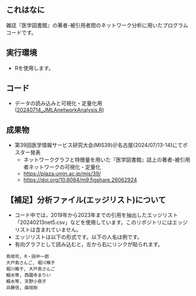 ## これはなに
雑誌『医学図書館』の著者-被引用者間のネットワーク分析に用いたプログラムコードです。

## 実行環境
- Rを使用します。

## コード
- データの読み込みと可視化・定量化用([20240714_JMLAnetworkAnalysis.R](https://github.com/hellboy84/network_IGTODY/blob/main/20240714_JMLAnetworkAnalysis.R))

## 成果物
- 第39回医学情報サービス研究大会(MIS39)＠名古屋(2024/07/13-14)にてポスター発表
  - ネットワークグラフと特徴量を用いた『医学図書館』誌上の著者-被引用者ネットワークの可視化・定量化
  - https://plaza.umin.ac.jp/mis/39/
  - https://doi.org/10.6084/m9.figshare.26062924

## 【補足】分析ファイル(エッジリスト)について
- コード中では，2019年から2023年までの引用を抽出したエッジリスト「20240213net5.csv」などを使用しています。このリポジトリにはエッジリストは含まれていません。
- エッジリストは以下の形式です。以下の人名は例です。
- 有向グラフとして読み込むと，左から右にリンクが貼られます。

```csv
鳥坂司, R・田中一郎
大戸島さんご, 堀川椎子
堀川椎子, 大戸島さんご
鰯水等, 西園寺まりい
鰯水等, 天野小夜子
兵藤信, 曲垣剛
```
